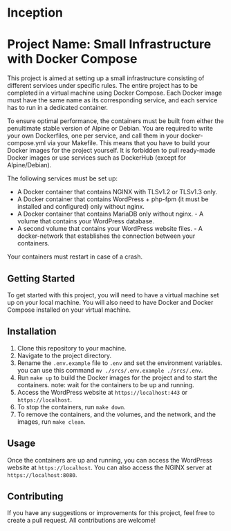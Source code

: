 # Inception
# Project Name: Small Infrastructure with Docker Compose

This project is aimed at setting up a small infrastructure consisting of different services under specific rules. The entire project has to be completed in a virtual machine using Docker Compose. Each Docker image must have the same name as its corresponding service, and each service has to run in a dedicated container.

To ensure optimal performance, the containers must be built from either the penultimate stable version of Alpine or Debian. You are required to write your own Dockerfiles, one per service, and call them in your docker-compose.yml via your Makefile. This means that you have to build your Docker images for the project yourself. It is forbidden to pull ready-made Docker images or use services such as DockerHub (except for Alpine/Debian).


The following services must be set up:

- A Docker container that contains NGINX with TLSv1.2 or TLSv1.3 only. 
- A Docker container that contains WordPress + php-fpm (it must be installed and configured) only without nginx.
- A Docker container that contains MariaDB only without nginx. - A volume that contains your WordPress database.
- A second volume that contains your WordPress website files. - A docker-network that establishes the connection between your containers.

Your containers must restart in case of a crash.


## Getting Started

To get started with this project, you will need to have a virtual machine set up on your local machine. You will also need to have Docker and Docker Compose installed on your virtual machine.



## Installation

1. Clone this repository to your machine.
2. Navigate to the project directory.
0. Rename the `.env.example` file to `.env` and set the environment variables.
    you can use this command `mv ./srcs/.env.example ./srcs/.env`.
3. Run `make up` to build the Docker images for the project and to start the containers.
    note: wait for the containers to be up and running.
5. Access the WordPress website at `https://localhost:443` or `https://localhost`.
6. To stop the containers, run `make down`.
7. To remove the containers, and the volumes, and the network, and the images, run `make clean`.


## Usage

Once the containers are up and running, you can access the WordPress website at `https://localhost`.
You can also access the NGINX server at `https://localhost:8080`.


## Contributing

If you have any suggestions or improvements for this project, feel free to create a pull request. All contributions are welcome!